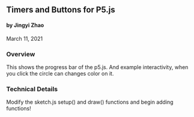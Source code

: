 ## Timers and Buttons for P5.js
#### by Jingyi Zhao
March 11, 2021


### Overview
This shows the progress bar of the p5.js.
And example interactivity, when you click the circle can changes color on it.

### Technical Details
Modify the sketch.js setup() and draw() functions and begin adding functions!
